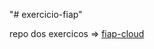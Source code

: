 "# exercicio-fiap" 

repo dos exercicos => [fiap-cloud](https://github.com/vamperst/fiap-cloud-computing-tutorials)